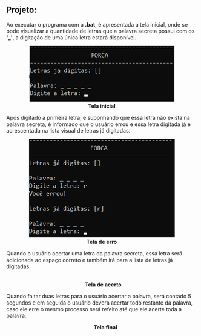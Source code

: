 ## Projeto:
Ao executar o programa com a <b>.bat</b>, é apresentada a tela inicial, onde se pode visualizar a quantidade de letras que a palavra secreta possui com os <b>'_'</b>, a digitação de uma única letra estará disponível.

<p align="center">
  <img  src="prints/1_tela_inicial.png"><br>
  <b>Tela inicial</b>
</p>



Após digitado a primeira letra, e suponhando que essa letra não exista na palavra secreta, é informado que o usuário errou e essa letra digitada já é acrescentada na lista visual de letras já digitadas.


<p align="center">
  <img  src="prints/2_tela_error.png"><br>
  <b>Tela de erro</b>
</p>



Quando o usuário acertar uma letra da palavra secreta, essa letra será adicionada ao espaço correto e também irá para a lista de letras já digitadas.


<p align="center">
  <img  src="prints/3_tela_acerto.png"><br>
  <b>Tela de acerto</b>
</p>


Quando faltar duas letras para o usuário acertar a palavra, será contado 5 segundos e em seguida o usuário devera acertar todo restante da palavra, caso ele erre o mesmo processo será refeito até que ele acerte toda a palavra.
<p align="center">
  <img  src="prints/4_tela_final.png">
  <b> Tela final </b>
</p>
